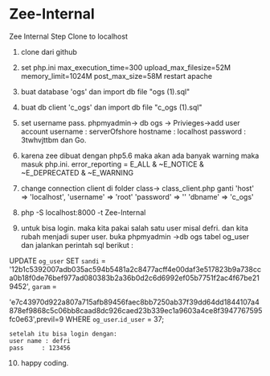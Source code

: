 # Zee-Internal


Zee Internal
Step Clone to localhost
1. clone dari github

2. set php.ini 
	max_execution_time=300
	upload_max_filesize=52M
	memory_limit=1024M
	post_max_size=58M
restart apache
3. buat database 'ogs' dan import db file "ogs (1).sql"
4. buat db client 'c_ogs' dan import db file "c_ogs (1).sql"
5. set username pass.  phpmyadmin-> db ogs -> Privieges->add user account
	username : serverOfshore
	hostname : localhost
	password : 3twhvjttbm
	dan Go. 
6. karena zee dibuat dengan php5.6 maka akan ada banyak warning maka
	masuk php.ini.
	error_reporting = E_ALL & ~E_NOTICE & ~E_DEPRECATED & ~E_WARNING
7. change connection client di folder class-> class_client.php ganti
			'host'	=> 'localhost',
			'username'	=> 'root'
			'password'	=> ''
			'dbname' => 'c_ogs'

8. php -S localhost:8000 -t Zee-Internal

9. untuk bisa login. maka kita pakai salah satu user misal defri. dan kita rubah menjadi super user.
	buka phpmyadmin ->db ogs tabel og_user dan jalankan perintah sql berikut :

UPDATE `og_user` SET `sandi` = '12b1c5392007adb035ac594b5481a2c8477acff4e00daf3e517823b9a738cca0b18f0de76bef977ad080383b2a36b0d2c6d6992ef05b7751f2ac4f67be219452', `garam` = 

'e7c43970d922a807a715afb89456faec8bb7250ab37f39dd64dd1844107a4878ef9868c5c06bb8caad8dc926caed23b339ec1a9603a4ce8f3947767595fc0e63',previl=9 WHERE `og_user`.`id_user` = 37;

	setelah itu bisa login dengan:
	user name : defri
	pass	 : 123456


10. happy coding.	

